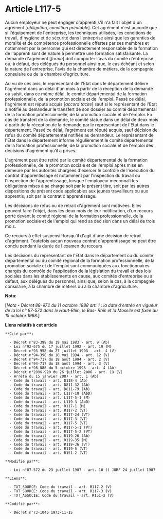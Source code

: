 # Article L117-5

Aucun employeur ne peut engager d'apprenti s'il n'a fait l'objet d'un agrément [*obligation, condition préalable*]. Cet
agrément n'est accordé que si l'équipement de l'entreprise, les techniques utilisées, les conditions de travail, d'hygiène et
de sécurité dans l'entreprise ainsi que les garanties de moralité et de compétence professionnelle offertes par ses membres
et notamment par la personne qui est directement responsable de la formation de l'apprenti sont de nature à permettre une
formation satisfaisante. La demande d'agrément [*forme*] doit comporter l'avis du comité d'entreprise ou, à défaut, des
délégués du personnel ainsi que, le cas échéant et selon la nature de l'entreprise, l'avis de la chambre de métiers, de la
compagnie consulaire ou de la chambre d'agriculture.

Au vu de ces avis, le représentant de l'Etat dans le département délivre l'agrément dans un délai d'un mois à partir de la
réception de la demande ou saisit, dans ce même délai, le comité départemental de la formation professionnelle, de la
promotion sociale et de l'emploi. Passé ce délai, l'agrément est réputé acquis [*accord tacite*] sauf si le représentant de
l'Etat a notifié au demandeur le transfert de son dossier au comité départemental de la formation professionnelle, de la
promotion sociale et de l'emploi. En cas de transfert de la demande, le comité statue dans un délai de deux mois à partir de
la réception de la demande par le représentant de l'Etat dans le département. Passé ce délai, l'agrément est réputé acquis,
sauf décision de refus du comité départemental notifiée au demandeur. Le représentant de l'Etat dans le département informe
régulièrement le comité départemental de la formation professionnelle, de la promotion sociale et de l'emploi des décisions
d'agrément qu'il a prises.

L'agrément peut être retiré par le comité départemental de la formation professionnelle, de la promotion sociale et de
l'emploi après mise en demeure par les autorités chargées d'exercer le contrôle de l'exécution du contrat d'apprentissage et
notamment par l'inspection du travail ou l'inspection de l'apprentissage, lorsque l'employeur méconnaît les obligations mises
à sa charge soit par le présent titre, soit par les autres dispositions du présent code applicables aux jeunes travailleurs
ou aux apprentis, soit par le contrat d'apprentissage.

Les décisions de refus ou de retrait d'agrément sont motivées. Elles peuvent faire l'objet, dans les deux mois de leur
notification, d'un recours porté devant le comité régional de la formation professionnelle, de la promotion sociale et de
l'emploi qui rend sa décision dans un délai de trois mois.

Ce recours à effet suspensif lorsqu'il d'agit d'une décision de retrait d'agrément. Toutefois aucun nouveau contrat
d'apprentissage ne peut être conclu pendant la durée de l'examen du recours.

Les décisions du représentant de l'Etat dans le département ou du comité départemental ou du comité régional de la formation
professionnelle, de la promotion sociale et de l'emploi sont communiquées aux fonctionnaires chargés du contrôle de
l'application de la législation du travail et des lois sociales dans les établissements en cause, aux comités d'entreprise ou
à défaut, aux délégués du personnel, ainsi que, selon le cas, à la compagnie consulaire, à la chambre de métiers ou à la
chambre d'agriculture.

**Nota:**

[*Nota - Décret 88-972 du 11 octobre 1988 art. 1 : la date d'entrée en vigueur de la loi n° 87-572 dans le Haut-Rhin, le Bas-
Rhin et la Moselle est fixée au 15 octobre 1988.*]

**Liens relatifs à cet article**

	**Cité par**:

	  - Décret n°83-398 du 19 mai 1983 - art. 9 (Ab)
	  - Loi n°92-675 du 17 juillet 1992 - art. 19 (M)
	  - Décret n°93-958 du 27 juillet 1993 - art. 4 (V)
	  - Décret n°94-398 du 18 mai 1994 - art. 12 (V)
	  - Décret n°94-717 du 18 août 1994 - art. 2 (V)
	  - Décret n°94-717 du 18 août 1994 - art. 3 (V)
	  - Décret n°98-888 du 5 octobre 1998 - art. 4 (Ab)
	  - Décret n°2006-920 du 26 juillet 2006 - art. 18 (V)
	  - Arrêté du 15 janvier 2007 - art. 1 (Ab)
	  - Code du travail - art. D118-4 (Ab)
	  - Code du travail - art. D811-32 (Ab)
	  - Code du travail - art. D811-79 (Ab)
	  - Code du travail - art. L117-18 (AbD)
	  - Code du travail - art. L117-5-1 (M)
	  - Code du travail - art. L119-3 (AbD)
	  - Code du travail - art. R117-1 (M)
	  - Code du travail - art. R117-2 (VT)
	  - Code du travail - art. R117-24 (VT)
	  - Code du travail - art. R117-3 (VT)
	  - Code du travail - art. R117-5 (VT)
	  - Code du travail - art. R117-5-1 (VT)
	  - Code du travail - art. R117-5-2 (VT)
	  - Code du travail - art. R119-26 (Ab)
	  - Code du travail - art. R119-35 (M)
	  - Code du travail - art. R119-36 (VT)
	  - Code du travail - art. R119-6 (VT)
	  - Code du travail - art. R151-2 (VT)

	**Modifié par**:

	  - Loi n°87-572 du 23 juillet 1987 - art. 10 () JORF 24 juillet 1987

	**Liens**:

	  - TXT_SOURCE: Code du travail - art. R117-2 (V)
	  - TXT_SOURCE: Code du travail - art. R117-3 (V)
	  - TXT_ASSOCIE: Code du travail - art. R151-2 (V)

	**Codifié par**:

	  - Décret n°73-1046 1973-11-15
